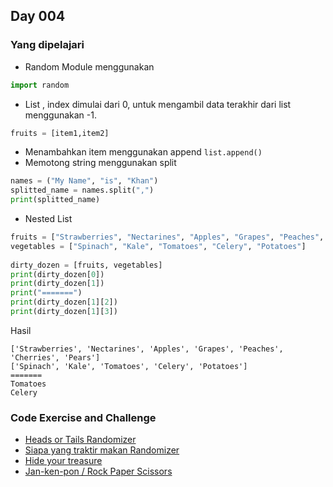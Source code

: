 ## Day 004

### Yang dipelajari
* Random Module menggunakan 
```python
import random
```
* List , index dimulai dari 0, untuk mengambil data terakhir dari list menggunakan -1.
```python
fruits = [item1,item2]
```
* Menambahkan item menggunakan append `list.append()`
* Memotong string menggunakan split
```python
names = ("My Name", "is", "Khan")
splitted_name = names.split(",")
print(splitted_name)
```
* Nested List
```python
fruits = ["Strawberries", "Nectarines", "Apples", "Grapes", "Peaches", "Cherries", "Pears"]
vegetables = ["Spinach", "Kale", "Tomatoes", "Celery", "Potatoes"]
    
dirty_dozen = [fruits, vegetables]    
print(dirty_dozen[0])
print(dirty_dozen[1])
print("=======")
print(dirty_dozen[1][2])
print(dirty_dozen[1][3])
```
Hasil
```
['Strawberries', 'Nectarines', 'Apples', 'Grapes', 'Peaches', 'Cherries', 'Pears']
['Spinach', 'Kale', 'Tomatoes', 'Celery', 'Potatoes']
=======
Tomatoes
Celery
```
### Code Exercise and Challenge
* [Heads or Tails Randomizer](./day-4-1-exercise.py)
* [Siapa yang traktir makan Randomizer](./day-4-2-exercise.py)
* [Hide your treasure](./day-4-3-exercise.py)
* [Jan-ken-pon / Rock Paper Scissors](./day-4-rock-paper-scissors-start.py)